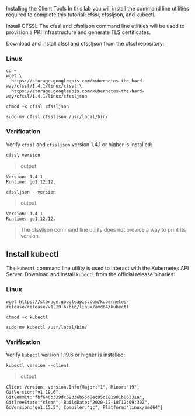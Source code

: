 Installing the Client Tools
In this lab you will install the command line utilities required to complete this tutorial: cfssl, cfssljson, and kubectl.

Install CFSSL
The cfssl and cfssljson command line utilities will be used to provision a PKI Infrastructure and generate TLS certificates.

Download and install cfssl and cfssljson from the cfssl repository:

### Linux

```
cd ~
wget \
  https://storage.googleapis.com/kubernetes-the-hard-way/cfssl/1.4.1/linux/cfssl \
  https://storage.googleapis.com/kubernetes-the-hard-way/cfssl/1.4.1/linux/cfssljson
```

```
chmod +x cfssl cfssljson
```

```
sudo mv cfssl cfssljson /usr/local/bin/
```


### Verification

Verify `cfssl` and `cfssljson` version 1.4.1 or higher is installed:

```
cfssl version
```

> output

```
Version: 1.4.1
Runtime: go1.12.12.
```

```
cfssljson --version
```

> output

```
Version: 1.4.1
Runtime: go1.12.12.
```

> The cfssljson command line utility does not provide a way to print its version.

## Install kubectl

The `kubectl` command line utility is used to interact with the Kubernetes API Server. Download and install `kubectl` from the official release binaries:

### Linux

```
wget https://storage.googleapis.com/kubernetes-release/release/v1.19.6/bin/linux/amd64/kubectl
```

```
chmod +x kubectl
```

```
sudo mv kubectl /usr/local/bin/
```

### Verification

Verify `kubectl` version 1.19.6 or higher is installed:

```
kubectl version --client
```

> output

```
Client Version: version.Info{Major:"1", Minor:"19", GitVersion:"v1.19.6", GitCommit:"fbf646b339dc52336b55d8ec85c181981b86331a", GitTreeState:"clean", BuildDate:"2020-12-18T12:09:30Z", GoVersion:"go1.15.5", Compiler:"gc", Platform:"linux/amd64"}
```
